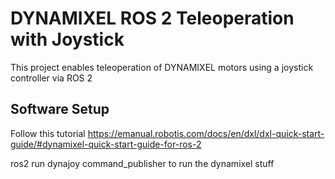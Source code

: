 DYNAMIXEL ROS 2 Teleoperation with Joystick
===========================================

This project enables teleoperation of DYNAMIXEL motors using a joystick controller via ROS 2


Software Setup
--------------

Follow this tutorial https://emanual.robotis.com/docs/en/dxl/dxl-quick-start-guide/#dynamixel-quick-start-guide-for-ros-2

ros2 run dynajoy command_publisher to run the dynamixel stuff
